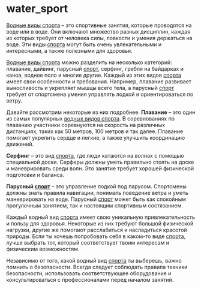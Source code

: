 # water_sport

[Водные виды спорта](./water_sport.md) – это спортивные занятия, которые проводятся на воде или в воде. Они включают множество разных дисциплин, каждая из которых требует от человека силы, ловкости и умения держаться на воде. Эти виды [спорта](./sport.md) могут быть очень увлекательными и интересными, а также полезными для здоровья.

[Водные виды спорта](./water_sport.md) можно разделить на несколько категорий: плавание, дайвинг, парусный [спорт](./sport.md), серфинг, гребля на байдарках и каноэ, водное поло и многие другие. Каждый из этих видов [спорта](./sport.md) имеет свои особенности и требования. Например, плавание развивает выносливость и укрепляет мышцы всего тела, а парусный [спорт](./sport.md) требует от спортсмена умения управлять лодкой и ориентироваться по ветру.

Давайте рассмотрим некоторые из них подробнее. **Плавание** – это один из самых популярных [водных видов спорта](./water_sport.md). В соревнованиях по плаванию участники соревнуются на скорость на различных дистанциях, таких как 50 метров, 100 метров и так далее. Плавание помогает укрепить сердце и легкие, а также улучшить координацию движений.

**Серфинг** – это вид [спорта](./sport.md), где люди катаются на волнах с помощью специальной доски. Серферы должны уметь правильно стоять на доске и маневрировать среди волн. Это занятие требует хорошей физической подготовки и баланса.

**Парусный [спорт](./sport.md)** – это управление лодкой под парусом. Спортсмены должны знать правила навигации, понимать поведение ветра и уметь маневрировать на воде. Парусный [спорт](./sport.md) может быть как спокойным прогулочным занятием, так и настоящим спортивным состязанием.

Каждый водный вид [спорта](./sport.md) имеет свою уникальную привлекательность и пользу для здоровья. Некоторые из них требуют большой физической нагрузки, другие же помогают расслабиться и насладиться красотой природы. Если ты хочешь попробовать себя в каком-то виде [спорта](./sport.md), лучше выбрать тот, который соответствует твоим интересам и физическим возможностям.

Независимо от того, какой водный вид [спорта](./sport.md) ты выберешь, важно помнить о безопасности. Всегда следует соблюдать правила техники безопасности, использовать соответствующее оборудование и консультироваться с профессионалами перед началом занятий.